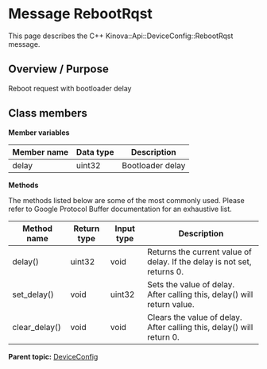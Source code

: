 # Message RebootRqst

This page describes the C++ Kinova::Api::DeviceConfig::RebootRqst message.

## Overview / Purpose

Reboot request with bootloader delay

## Class members

 **Member variables** 

|Member name|Data type|Description|
|-----------|---------|-----------|
|delay|uint32|Bootloader delay|

 **Methods** 

The methods listed below are some of the most commonly used. Please refer to Google Protocol Buffer documentation for an exhaustive list.

|Method name|Return type|Input type|Description|
|-----------|-----------|----------|-----------|
|delay\(\)|uint32|void|Returns the current value of delay. If the delay is not set, returns 0.|
|set\_delay\(\)|void|uint32|Sets the value of delay. After calling this, delay\(\) will return value.|
|clear\_delay\(\)|void|void|Clears the value of delay. After calling this, delay\(\) will return 0.|

**Parent topic:** [DeviceConfig](../references/summary_DeviceConfig.md)

